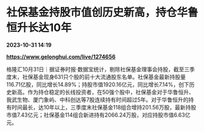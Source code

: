 # 社保基金持股市值创历史新高，持仓华鲁恒升长达10年

**2023-10-31 14:19**

**https://www.gelonghui.com/live/1274656**

格隆汇10月31日｜据证券时报·数据宝统计，剔除社保基金理事会持股，截至三季度末，社保基金现身631只个股的前十大流通股东名单。社保基金最新持股量116.71亿股，同比增长14.89%；持股市值1920.16亿元，同比增长7.14%，创下历史新高。作为持仓稳定的长线投资者，在50强个股中，社保基金对于华鲁恒升、我武生物、厦门象屿、中科创达等7股连续持有时间超过5年。对于华鲁恒升的持有时间最长，达10年以上，三季度末社保基金118组合增持201.56万股，最新持股市值7.43亿元；社保基金114组合新进持有2066.24万股，对应持股市值6.63亿元。